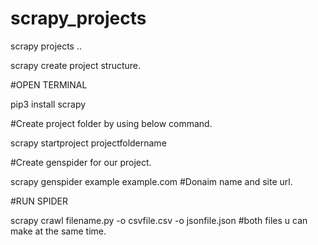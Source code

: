 # scrapy_projects
scrapy projects ..

scrapy create project structure.


#OPEN TERMINAL 


pip3 install scrapy


#Create project folder by using below command.


scrapy startproject projectfoldername


#Create genspider for our project.

scrapy genspider example example.com   #Donaim name and site url.

#RUN SPIDER

scrapy crawl filename.py -o csvfile.csv -o jsonfile.json   #both files u can make at the same time.
